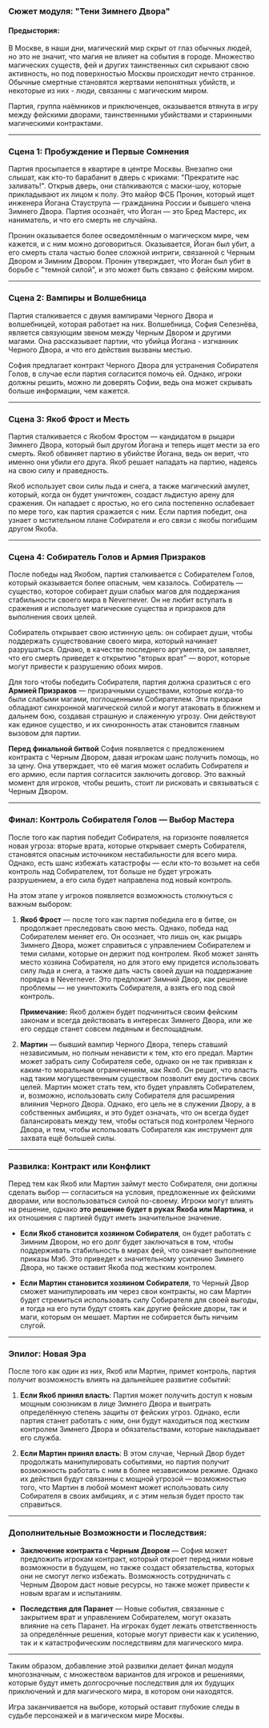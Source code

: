 ### **Сюжет модуля: "Тени Зимнего Двора"**

#### **Предыстория:**
В Москве, в наши дни, магический мир скрыт от глаз обычных людей, но это не значит, что магия не влияет на события в городе. Множество магических существ, фей и других таинственных сил скрывают свою активность, но под поверхностью Москвы происходит нечто странное. Обычные смертные становятся жертвами непонятных убийств, и некоторые из них - люди, связанны с магическим миром.

Партия, группа наёмников и приключенцев, оказывается втянута в игру между фейскими дворами, таинственными убийствами и старинными магическими контрактами.

---

### **Сцена 1: Пробуждение и Первые Сомнения**

Партия просыпается в квартире в центре Москвы. Внезапно они слышат, как кто-то барабанит в дверь с криками: "Прекратите нас заливать!". Открыв дверь, они сталкиваются с маски-шоу, которые прикладывают их лицом к полу. Это майор ФСБ Пронин, который ищет инженера Йогана Стауструпа — гражданина России и бывшего члена Зимнего Двора. Партия осознаёт, что Йоган — это Бред Мастерс, их наниматель, и что его смерть не случайна.

Пронин оказывается более осведомлённым о магическом мире, чем кажется, и с ним можно договориться. Оказывается, Йоган был убит, а его смерть стала частью более сложной интриги, связанной с Черным Двором и Зимним Двором. Пронин утверждает, что Йоган был убит в борьбе с "темной силой", и это может быть связано с фейским миром.

---

### **Сцена 2: Вампиры и Волшебница**

Партия сталкивается с двумя вампирами Черного Двора и волшебницей, которая работает на них. Волшебница, София Селезнёва, является связующим звеном между Черным Двором и другими магами. Она рассказывает партии, что убийца Йогана - изгнанник Черного Двора, и что его действия вызваны местью.

София предлагает контракт Черного Двора для устранения Собирателя Голов, в случае если партия согласится помочь ей. Однако, игроки должны решить, можно ли доверять Софии, ведь она может скрывать больше информации, чем кажется.

---

### **Сцена 3: Якоб Фрост и Месть**

Партия сталкивается с Якобом Фростом — кандидатом в рыцари Зимнего Двора, который был другом Йогана и теперь ищет мести за его смерть. Якоб обвиняет партию в убийстве Йогана, ведь он верит, что именно они убили его друга. Якоб решает нападать на партию, надеясь на свою силу и праведность.

Якоб использует свои силы льда и снега, а также магический амулет, который, когда он будет уничтожен, создаст льдистую арену для сражения. Он нападает с яростью, но его сила постепенно ослабевает по мере того, как партия сражается с ним. Если партия победит, она узнает о мстительном плане Собирателя и его связи с якобы погибшим другом Якоба.

---

### **Сцена 4: Собиратель Голов и Армия Призраков**

После победы над Якобом, партия сталкивается с Собирателем Голов, который оказывается более опасным, чем казалось. Собиратель — существо, которое собирает души слабых магов для поддержания стабильности своего мира в Nevernever. Он не любит вступать в сражения и использует магические существа и призраков для выполнения своих целей.

Собиратель открывает свою истинную цель: он собирает души, чтобы поддержать существование своего мира, который начинает разрушаться. Однако, в качестве последнего аргумента, он заявляет, что его смерть приведет к открытию "вторых врат" — ворот, которые могут привести к разрушению обоих миров.

Для того чтобы победить Собирателя, партия должна сразиться с его **Армией Призраков** — призрачными существами, которые когда-то были слабыми магами, поглощенными Собирателем. Эти призраки обладают синхронной магической силой и могут атаковать в ближнем и дальнем бою, создавая страшную и слаженную угрозу. Они действуют как единое существо, и их синхронность атак становится главным вызовом для партии.

**Перед финальной битвой** София появляется с предложением контракта с Черным Двором, давая игрокам шанс получить помощь, но за цену. Она утверждает, что её магия может ослабить Собирателя и его армию, если партия согласится заключить договор. Это важный момент для игроков, чтобы решить, стоит ли рисковать и связываться с Черным Двором.

---

### **Финал: Контроль Собирателя Голов — Выбор Мастера**

После того как партия победит Собирателя, на горизонте появляется новая угроза: вторые врата, которые открывает смерть Собирателя, становятся опасным источником нестабильности для всего мира. Однако, есть шанс избежать катастрофы — если кто-то возьмет на себя контроль над Собирателем, тот больше не будет угрожать разрушением, а его сила будет направлена под новый контроль.

На этом этапе у игроков появляется возможность столкнуться с важным выбором:

1. **Якоб Фрост** — после того как партия победила его в битве, он продолжает преследовать свою месть. Однако, победа над Собирателем меняет его. Он осознает, что лишь он, как рыцарь Зимнего Двора, может справиться с управлением Собирателем и теми силами, которые он держит под контролем. Якоб может занять место хозяина Собирателя, но для этого ему придется использовать силу льда и снега, а также дать часть своей души на поддержание порядка в Nevernever. Это предложит Зимний Двор, как решение проблемы — не уничтожить Собирателя, а взять его под свой контроль.

   **Примечание:** Якоб должен будет подчиниться своим фейским законам и всегда действовать в интересах Зимнего Двора, или же его сердце станет совсем ледяным и беспощадным.

2. **Мартин** — бывший вампир Черного Двора, теперь ставший независимым, но полным ненависти к тем, кто его предал. Мартин может забрать силу Собирателя себе, однако он не так привязан к каким-то моральным ограничениям, как Якоб. Он решит, что власть над таким могущественным существом позволит ему достичь своих целей. Мартин может стать тем, кто будет управлять Собирателем, и, возможно, использовать силу Собирателя для расширения влияния Черного Двора. Однако, его цель не в служении Двору, а в собственных амбициях, и это будет означать, что он всегда будет балансировать между тем, чтобы остаться под контролем Черного Двора, и тем, чтобы использовать Собирателя как инструмент для захвата ещё большей силы.

---

### **Развилка: Контракт или Конфликт**

Перед тем как Якоб или Мартин займут место Собирателя, они должны сделать выбор — согласиться на условия, предложенные их фейскими дворами, или воспользоваться силой по-своему. Игроки могут влиять на решение, однако **это решение будет в руках Якоба или Мартина**, и их отношения с партией будут иметь значительное значение.

- **Если Якоб становится хозяином Собирателя**, он будет работать с Зимним Двором, но его долг будет заключаться в том, чтобы поддерживать стабильность в мирах фей, что означает выполнение приказы Мэб. Это приведет к значительному усилению Зимнего Двора, но также оставит Якоба под жестким контролем.
  
- **Если Мартин становится хозяином Собирателя**, то Черный Двор сможет манипулировать им через свои контракты, но сам Мартин будет стремиться использовать силу Собирателя для своей выгоды, и тогда на его пути будут стоять как другие фейские дворы, так и маги, которым он мешает. Мартин не собирается быть ничьим слугой.

---

### **Эпилог: Новая Эра**

После того как один из них, Якоб или Мартин, примет контроль, партия получит возможность влиять на дальнейшее развитие событий:

1. **Если Якоб принял власть**: Партия может получить доступ к новым мощным союзникам в лице Зимнего Двора и выиграть определённую степень защиты от фейских угроз. Однако, если партия станет работать с ним, они будут находиться под жестким контролем Зимнего Двора и обязательствами, которые накладывает его служба.

2. **Если Мартин принял власть**: В этом случае, Черный Двор будет продолжать манипулировать событиями, но партия получит возможность работать с ним в более независимом режиме. Однако их действия будут связанны с мощной угрозой — возможностью того, что Мартин в любой момент может использовать силу Собирателя в своих амбициях, и с этим нельзя будет просто так справиться.

---

### **Дополнительные Возможности и Последствия:**

- **Заключение контракта с Черным Двором** — София может предложить игрокам контракт, который откроет перед ними новые возможности в будущем, но также создаст обязательства, которых они не смогут легко избежать. Возможность сотрудничать с Черным Двором даст новые ресурсы, но также может привести к новым врагам и испытаниям.

- **Последствия для Паранет** — Новые события, связанные с закрытием врат и управлением Собирателем, могут оказать влияние на сеть Паранет. На игроках будет лежать ответственность за определённые решения, которые могут привести как к усилению, так и к катастрофическим последствиям для магического мира.

---

Таким образом, добавление этой развилки делает финал модуля многозначным, с множеством вариантов для игроков и решениями, которые будут иметь долгосрочные последствия для их будущих приключений и для магического мира, в котором они находятся.

Игра заканчивается на выборе, который оставит глубокие следы в судьбе персонажей и в магическом мире Москвы.
